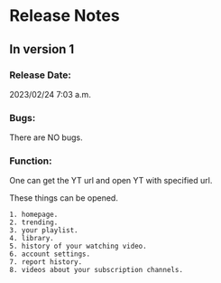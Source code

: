 # Release Notes
## In version 1
### Release Date:
2023/02/24 7:03 a.m.
### Bugs:
There are NO bugs.
### Function:
One can get the YT url and open YT with specified url.

These things can be opened.
     
    1. homepage.
    2. trending.
    3. your playlist.
    4. library.
    5. history of your watching video.
    6. account settings.
    7. report history.
    8. videos about your subscription channels.
    
    
